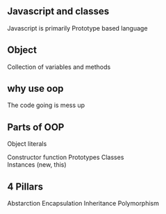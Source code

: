 ## Javascript and classes 
Javascript is primarily Prototype based language 

## Object 
Collection of variables and  methods
    
## why use oop
The code going is mess up  

## Parts of  OOP
Object literals 

Constructor function
Prototypes
Classes  
Instances  (new, this)


## 4 Pillars 
Abstarction
Encapsulation
Inheritance 
Polymorphism


